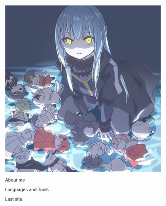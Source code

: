 ![Header](https://github.com/faes763/faes763/blob/main/assets/m4.jpg)

About me

Languages and Tools

Last site